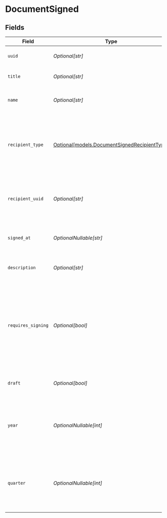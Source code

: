 # DocumentSigned


## Fields

| Field                                                                                                                                   | Type                                                                                                                                    | Required                                                                                                                                | Description                                                                                                                             |
| --------------------------------------------------------------------------------------------------------------------------------------- | --------------------------------------------------------------------------------------------------------------------------------------- | --------------------------------------------------------------------------------------------------------------------------------------- | --------------------------------------------------------------------------------------------------------------------------------------- |
| `uuid`                                                                                                                                  | *Optional[str]*                                                                                                                         | :heavy_minus_sign:                                                                                                                      | The UUID of the document                                                                                                                |
| `title`                                                                                                                                 | *Optional[str]*                                                                                                                         | :heavy_minus_sign:                                                                                                                      | The title of the document                                                                                                               |
| `name`                                                                                                                                  | *Optional[str]*                                                                                                                         | :heavy_minus_sign:                                                                                                                      | The type identifier of the document                                                                                                     |
| `recipient_type`                                                                                                                        | [Optional[models.DocumentSignedRecipientType]](../models/documentsignedrecipienttype.md)                                                | :heavy_minus_sign:                                                                                                                      | The type of recipient associated with the document (will be `Contractor` for Contractor Documents)                                      |
| `recipient_uuid`                                                                                                                        | *Optional[str]*                                                                                                                         | :heavy_minus_sign:                                                                                                                      | Unique identifier for the recipient associated with the document                                                                        |
| `signed_at`                                                                                                                             | *OptionalNullable[str]*                                                                                                                 | :heavy_minus_sign:                                                                                                                      | When the document was signed (will be `null` if unsigned)                                                                               |
| `description`                                                                                                                           | *Optional[str]*                                                                                                                         | :heavy_minus_sign:                                                                                                                      | The description of the document                                                                                                         |
| `requires_signing`                                                                                                                      | *Optional[bool]*                                                                                                                        | :heavy_minus_sign:                                                                                                                      | A boolean flag that indicates whether the document needs signing or not. Note that this value will change after the document is signed. |
| `draft`                                                                                                                                 | *Optional[bool]*                                                                                                                        | :heavy_minus_sign:                                                                                                                      | If the document is in a draft state                                                                                                     |
| `year`                                                                                                                                  | *OptionalNullable[int]*                                                                                                                 | :heavy_minus_sign:                                                                                                                      | The year of this document. This value is nullable and will not be present on all documents.                                             |
| `quarter`                                                                                                                               | *OptionalNullable[int]*                                                                                                                 | :heavy_minus_sign:                                                                                                                      | The quarter of this document. This value is nullable and will not be present on all documents.                                          |